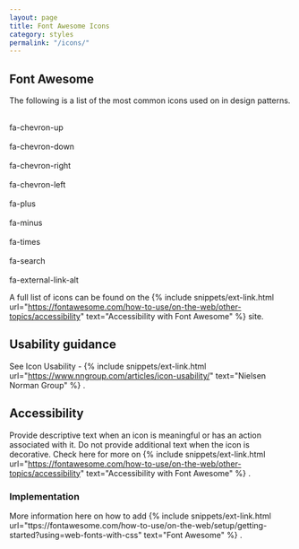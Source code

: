 ```yaml
---
layout: page
title: Font Awesome Icons
category: styles
permalink: "/icons/"
---
```



## Font Awesome

The following is a list of the most common icons used on in design patterns.

<div class="boxes-icons">
  <div class="box-icons-wrap">
    <i class="fas fa-chevron-up"></i><br />
    fa-chevron-up
  </div>
  <div class="box-icons-wrap">
    <i class="fas fa-chevron-down"></i><br />
    fa-chevron-down
  </div>
  <div class="box-icons-wrap">
    <i class="fas fa-chevron-right"></i><br />
    fa-chevron-right
  </div>
  <div class="box-icons-wrap">
    <i class="fas fa-chevron-left"></i><br />
    fa-chevron-left
  </div>
  <div class="box-icons-wrap">
    <i class="fas fa-plus"></i><br />
    fa-plus
  </div>
  <div class="box-icons-wrap">
    <i class="fas fa-minus"></i><br />
    fa-minus
  </div>
  <div class="box-icons-wrap">
    <i class="fas fa-times"></i><br />
    fa-times
  </div>
  <div class="box-icons-wrap">
    <i class="fas fa-search"></i><br />
    fa-search
  </div>
  <div class="box-icons-wrap">
    <i class="fas fa-external-link-alt"></i><br />
    fa-external-link-alt
  </div>
</div>

A full list of icons can be found on the {% include snippets/ext-link.html url="https://fontawesome.com/how-to-use/on-the-web/other-topics/accessibility" text="Accessibility with Font Awesome" %} site.

## Usability guidance
See Icon Usability - {% include snippets/ext-link.html url="https://www.nngroup.com/articles/icon-usability/" text="Nielsen Norman Group" %} .

## Accessibility
Provide descriptive text when an icon is meaningful or has an action associated with it. Do not provide additional text when the icon is decorative.
Check here for more on {% include snippets/ext-link.html url="https://fontawesome.com/how-to-use/on-the-web/other-topics/accessibility" text="Accessibility with Font Awesome" %} .

### Implementation
More information here on how to add {% include snippets/ext-link.html url="ttps://fontawesome.com/how-to-use/on-the-web/setup/getting-started?using=web-fonts-with-css" text="Font Awesome" %} .
